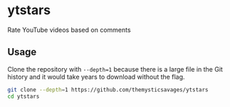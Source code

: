 # ytstars
Rate YouTube videos based on comments

## Usage

Clone the repository with `--depth=1` because there is a large file in the Git history and it would take years to download without the flag.
```bash
git clone --depth=1 https://github.com/themysticsavages/ytstars
cd ytstars
```

